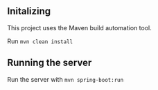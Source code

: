 ## Initalizing

This project uses the Maven build automation tool.

Run ```mvn clean install```

## Running the server

Run the server with ```mvn spring-boot:run```